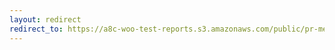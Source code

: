 ```yaml
---
layout: redirect
redirect_to: https://a8c-woo-test-reports.s3.amazonaws.com/public/pr-merge/40197/e2e/index.html
---
```

